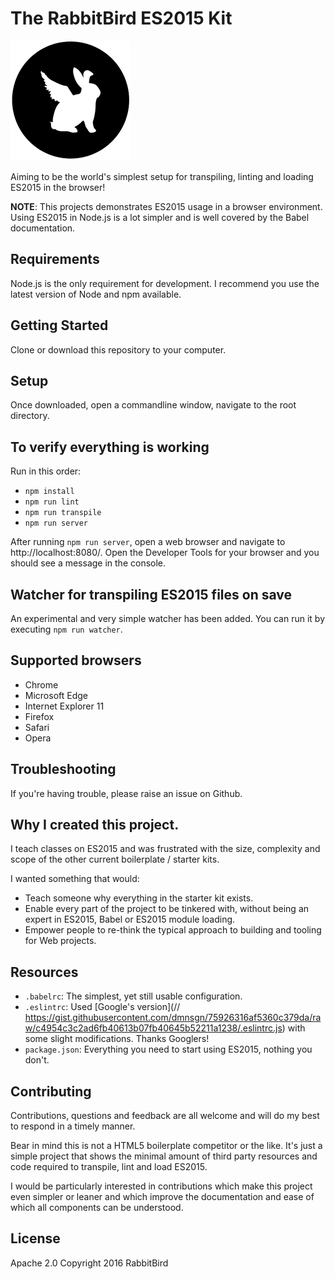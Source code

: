 # The RabbitBird ES2015 Kit

[![The RabbitBird ES2015 Kit](img/logo.png)](https://rabbitbird.com/)

Aiming to be the world's simplest setup for transpiling, linting and loading ES2015 in the browser!

**NOTE**: This projects demonstrates ES2015 usage in a browser environment. Using ES2015 in Node.js is a lot simpler and is well covered by the Babel documentation.


## Requirements

Node.js is the only requirement for development. I recommend you use the latest version of Node and npm available.


## Getting Started

Clone or download this repository to your computer.


## Setup

Once downloaded, open a commandline window, navigate to the root directory.


## To verify everything is working
 
Run in this order:
 - `npm install`
 - `npm run lint`
 - `npm run transpile`
 - `npm run server`
 
After running `npm run server`, open a web browser and navigate to http://localhost:8080/. Open the Developer Tools for your browser and you should see a message in the console.


## Watcher for transpiling ES2015 files on save

An experimental and very simple watcher has been added. You can run it by executing `npm run watcher`.
 
## Supported browsers 

 - Chrome
 - Microsoft Edge
 - Internet Explorer 11
 - Firefox
 - Safari
 - Opera


## Troubleshooting

If you're having trouble, please raise an issue on Github.


## Why I created this project.

I teach classes on ES2015 and was frustrated with the size, complexity and scope of the other current boilerplate / starter kits.

I wanted something that would:
  - Teach someone why everything in the starter kit exists.
  - Enable every part of the project to be tinkered with, without being an expert in ES2015, Babel or ES2015 module loading.
  - Empower people to re-think the typical approach to building and tooling for Web projects.


## Resources

 - `.babelrc`:      The simplest, yet still usable configuration.
 - `.eslintrc`:     Used [Google's version](// https://gist.githubusercontent.com/dmnsgn/75926316af5360c379da/raw/c4954c3c2ad6fb40613b07fb40645b52211a1238/.eslintrc.js) with some slight modifications. Thanks Googlers!
 - `package.json`:  Everything you need to start using ES2015, nothing you don't.

## Contributing

Contributions, questions and feedback are all welcome and will do my best to respond in a timely manner.

Bear in mind this is not a HTML5 boilerplate competitor or the like. It's just a simple project that shows the minimal amount of third party resources and code required to transpile, lint and load ES2015.

I would be particularly interested in contributions which make this project even simpler or leaner and which improve the documentation and ease of which all components can be understood.


## License

Apache 2.0
Copyright 2016 RabbitBird 
